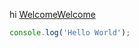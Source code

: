 hi [Welcome](./Welcome.mdx)[Welcome](./Welcome.mdx#introduction)

```ts
console.log('Hello World');
```
